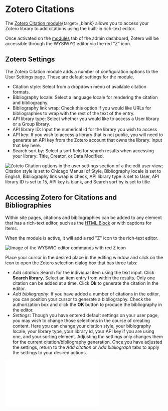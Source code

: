 # Zotero Citations

The [Zotero Citation module](https://omeka.org/s/modules/ZoteroCitation/){target=_blank} allows you to access your Zotero library to add citations using the built-in rich-text editor.

Once activated on the [modules](https://omeka.org/s/docs/user-manual/modules/) tab of the admin dashboard, Zotero will be accessible through the WYSIWYG editor via the red "Z" icon.

## Zotero Settings

The Zotero Citation module adds a number of configuration options to the User Settings page. These are default settings for the module.

- Citation style: Select from a dropdown menu of available citation formats.
- Bibliography locale: Select a language locale for rendering the citation and bibliography.
- Bibliography link wrap: Check this option if you would like URLs for bibliographies to wrap with the rest of the text of the entry.
- API library type: Select whether you would like to access a User library or a Group library.
- API library ID: Input the numerical id for the library you wish to access
- API key: If you wish to access a library that is not public, you will need to generate an API key from the Zotero account that owns the library. Input that key here.
- Search sort by: Select a sort field for search results when accessing your library: Title, Creator, or Data Modified.

![Zoteto Citation options in the user settings section of a the edit user view; Citation style is set to Chicago Manual of Style, Bibliography locale is set to English, Bibliography link wrap is check, API library type is set to User, API library ID is set to 15, API key is blank, and Search sort by is set to title](../modules/modulefiles/zoterocitation_usersettings.png)

## Accessing Zotero for Citations and Bibliographies

Within site pages, citations and bibliographies can be added to any element that has a rich-text editor, such as the [HTML Block](..sites/site_pages.md#html) or with captions for Items.

When the module is active, it will add a red "Z" icon to the rich-text editor. 

![Image of the WYSWIG editor commands with red Z icon](../modules/modulefiles/zoterocitation_redZ.png)

Place your cursor in the desired place in the editing window and click on the icon to open the Zotero selection dialog box that has three tabs: 

- *Add citation*: Search for the individual item using the text input. Click **Search library.** Select an item entry from within the results. Only one citation can be added at a time. Click **Ok** to generate the citation in the editor.
- *Add bibliography*: If you have added a number of citations in the editor, you can position your cursor to generate a bibliography. Check the authorization box and click the **OK** button to produce the bibliography in the editor.
- *Settings*: Though you have entered default settings on your user page, you may wish to change those selections in the course of creating content. Here you can change your citation style, your biblography locale, your library type, your library id, your API key if you are using one, and your sorting element. Adjusting the settings only changes them for the current citation/bibliography generation. Once you have adjusted the settings, return to the *Add citation* or *Add bibliograph* tabs to apply the settings to your desired actions.

![Zotero Citation addition dialogue box with Add citation tab active](../modules/modulefiles/zoterocitation_addcitation.md)